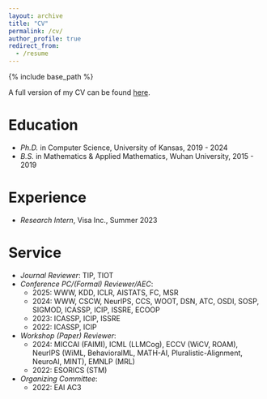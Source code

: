 ```yaml
---
layout: archive
title: "CV"
permalink: /cv/
author_profile: true
redirect_from:
  - /resume
---
```


{% include base_path %}

A full version of my CV can be found [here](http://liuzey.github.io/files/cv.pdf).

Education
======
* *Ph.D.* in Computer Science, University of Kansas, 2019 - 2024
* *B.S.* in Mathematics & Applied Mathematics, Wuhan University, 2015 - 2019

Experience
======
* *Research Intern*, Visa Inc., Summer 2023
  
Service
======
* *Journal Reviewer*: TIP, TIOT
* *Conference PC/(Formal) Reviewer/AEC*:
  - 2025: WWW, KDD, ICLR, AISTATS, FC, MSR
  - 2024: WWW, CSCW, NeurIPS, CCS, WOOT, DSN, ATC, OSDI, SOSP, SIGMOD, ICASSP, ICIP, ISSRE, ECOOP
  - 2023: ICASSP, ICIP, ISSRE
  - 2022: ICASSP, ICIP
* *Workshop (Paper) Reviewer*:
  - 2024: MICCAI (FAIMI), ICML (LLMCog), ECCV (WiCV, ROAM), NeurIPS (WiML, BehavioralML, MATH-AI, Pluralistic-Alignment, NeuroAI, MINT), EMNLP (MRL)
  - 2022: ESORICS (STM)
* *Organizing Committee*:
  - 2022: EAI AC3
